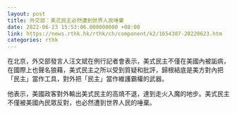 ```yaml
---
layout: post
title: 外交部：美式民主必然遭到世界人民唾棄
date: 2022-06-23 15:53:06.000000000 +08:00
link: https://news.rthk.hk/rthk/ch/component/k2/1654387-20220623.htm
categories: rthk
---
```


在北京，外交部發言人汪文斌在例行記者會表示，美式民主不僅在美國內被詬病，在國際上也聲名狼藉，美式民主之所以受到質疑和批評，歸根結底是美方對內把「民主」當作工具，對外把「民主」當作維護霸權的武器。

他表示，美國政客對外輸出美式民主的高燒不退，達到走火入魔的地步。美式民主不僅被美國內民眾反對，也必然遭到世界人民的唾棄。
